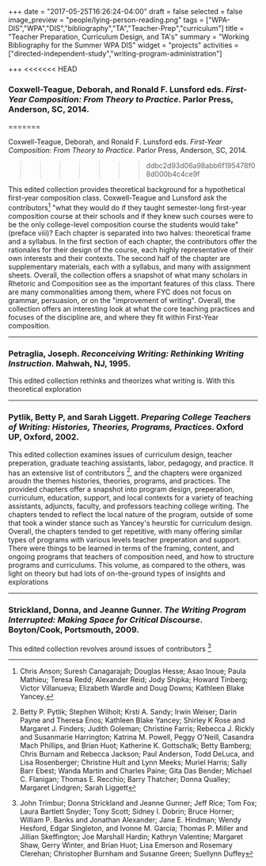 +++
date = "2017-05-25T16:26:24-04:00"
draft = false
selected = false
image_preview = "people/lying-person-reading.png"
tags = ["WPA-DIS","WPA","DIS","bibliography","TA","Teacher-Prep","curriculum"]
title = "Teacher Preparation, Curriculum Design, and TA's"
summary = "Working Bibliography for the Summer WPA DIS"
widget = "projects"
activities = ["directed-independent-study","writing-program-administration"]

+++
<<<<<<< HEAD
### Coxwell-Teague, Deborah, and Ronald F. Lunsford eds. *First-Year Composition: From Theory to Practice*. Parlor Press, Anderson, SC, 2014.
=======

Coxwell-Teague, Deborah, and Ronald F. Lunsford eds. *First-Year Composition: From Theory to Practice*. Parlor Press, Anderson, SC, 2014.
>>>>>>> ddbc2d93d06a98abb6f195478f08d000b4c4ce9f


  This edited collection provides theoretical background for a hypothetical first-year composition class. Coxwell-Teague and Lunsford ask the contributors[^1] "what they would do if they taught semester-long first-year composition course at their schools and if they knew such courses were to be the only college-level composition course the students would take" (preface viii)? Each chapter is separated into two halves: theoretical frame and a syllabus. In the first section of each chapter, the contributors offer the rationales for their design of the course, each highly representative of their own interests and their contexts. The second half of the chapter are supplementary materials, each with a syllabus, and many with assignment sheets. Overall, the collection offers a snapshot of what many scholars in Rhetoric and Composition see as the important features of this class. There are many commonalities among them, where FYC does not focus on grammar, persuasion, or on the "improvement of writing". Overall, the collection offers an interesting look at what the core teaching practices and focuses of the discipline are, and where they fit within First-Year composition.
***
### Petraglia, Joseph. *Reconceiving Writing: Rethinking Writing Instruction*. Mahwah, NJ, 1995.

  This edited collection rethinks and theorizes what writing is. With this theoretical exploration
***
### Pytlik, Betty P, and Sarah Liggett. *Preparing College Teachers of Writing: Histories, Theories, Programs, Practices*. Oxford UP, Oxford, 2002.

  This edited collection examines issues of curriculum design, teacher preperation, graduate teaching assistants, labor, pedagogy, and practice. It has an extensive list of contributors [^2], and the chapters were organized aroudn the themes histories, theories, programs, and practices. The provided chapters offer a snapshot into program design, preperation, curriculum, education, support, and local contexts for a variety of teaching assistants, adjuncts, faculty, and professors teaching college writing. The chapters tended to reflect the local nature of the program, outside of some that took a winder stance such as Yancey's heurstic for curriculum design. Overall, the chapters tended to get repetitive, with many offering similar types of programs with various levels teacher preperation and support. There were things to be learned in terms of the framing, content, and ongoing programs that teachers of composition need, and how to structure programs and curriculums. This volume, as compared to the others, was light on theory but had lots of on-the-ground types of insights and explorations
***
### Strickland, Donna, and Jeanne Gunner. *The Writing Program Interrupted: Making Space for Critical Discourse*. Boyton/Cook, Portsmouth, 2009.


  This edited collection revolves around issues of contributors [^3]

[^1]: Chris Anson; Suresh Canagarajah; Douglas Hesse; Asao Inoue; Paula Mathieu; Teresa Redd; Alexander Reid; Jody Shipka; Howard Tinberg; Victor Villanueva; Elizabeth Wardle and Doug Downs; Kathleen Blake Yancey.
[^2]: Betty P. Pytlik; Stephen Wilhoit; Krsti A. Sandy; Irwin Weiser; Darin Payne and Theresa Enos; Kathleen Blake Yancey; Shirley K Rose and Margaret J. Finders; Judith Goleman; Christine Farris; Rebecca J. Rickly and Susanmarie Harrington; Katrina M. Powell, Peggy O'Neill, Casandra Mach Phillips, and Brian Huot; Katherine K. Gottschalk; Betty Bamberg; Chris Burnam and Rebecca Jackson; Paul Anderson, Todd DeLuca, and Lisa Rosenberger; Christine Hult and Lynn Meeks; Muriel Harris; Sally Barr Ebest; Wanda Martin and Charles Paine; Gita Das Bender; Michael C. Flanigan; Thomas E. Recchio; Barry Thatcher; Donna Qualley; Margaret Lindgren; Sarah Liggett
[^3]: John Trimbur; Donna Strickland and Jeanne Gunner; Jeff Rice; Tom Fox; Laura Bartlett Snyder; Tony Scott; Sidney I. Dobrin; Bruce Horner; William P. Banks and Jonathan Alexander; Jane E. Hindman; Wendy Hesford, Edgar Singleton, and Ivonne M. García; Thomas P. Miller and Jillian Skeffington; Joe Marshall Hardin; Kathryn Valentine; Margaret Shaw, Gerry Winter, and Brian Huot; Lisa Emerson and Rosemary Clerehan; Christopher Burnham and Susanne Green; Suellynn Duffey
